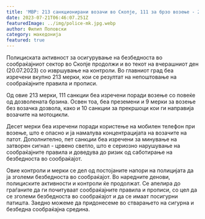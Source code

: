 ```yaml
---
title: 'МВР: 213 санкционирани возачи во Скопје, 111 за брзо возење - 21 ЈУЛИ 2023'
date: 2023-07-21T06:46:07.251Z
featuredImage: ../img/police-mk.jpg.webp
author: Филип Поповски
category: македонија
featured: true
---
```

Полициската активност за осигурување на безбедноста во сообраќајниот сектор во Скопје продолжи и во текот на вчерашниот ден (20.07.2023) со извршување на контроли. Во главниот град беа изречени вкупно 213 мерки, кои се резултат на непоштовање на сообраќајните правила и прописи.

Од овие 213 мерки, 111 санкции беа изречени поради возење со повеќе од дозволената брзина. Освен тоа, беа преземени и 9 мерки за возење без возачка дозвола, како и 10 санкции за прекршоци кои ги направија возачите на мотоцикли.

Десет мерки беа изречени поради користење на мобилен телефон при возење, што е опасно и ја намалува концентрацијата на возачите на патот. Дополнително, пет санкции беа изречени за минување на затворен сигнал - црвено светло, што е сериозно нарушување на сообраќајните правила и доведува до ризик од саботирање на безбедноста во сообраќајот.

Овие контроли и мерки се дел од постојаните напори на полицијата да ја зголеми безбедноста во сообраќајот. Во наредните денови, полициските активности и контроли ќе продолжат. Се апелира до граѓаните да ги почитуваат сообраќајните правила и прописи, со цел да се зголеми безбедноста во сообраќајот и да се имаат посигурни патишта. Заедно можеме да придонесеме во стварањето на сигурна и безбедна сообраќајна средина.
